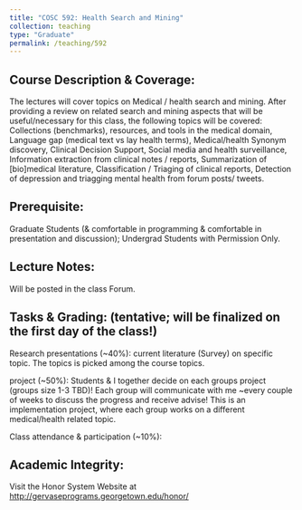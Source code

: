 ```yaml
---
title: "COSC 592: Health Search and Mining"
collection: teaching
type: "Graduate"
permalink: /teaching/592
---
```


Course Description & Coverage:
------------------------------

The lectures will cover topics on Medical / health search and mining. After providing a review on related search and mining aspects that will be useful/necessary for this class, the following topics will be covered: Collections (benchmarks), resources, and tools in the medical domain, Language gap (medical text vs lay health terms), Medical/health Synonym discovery, Clinical Decision Support, Social media and health surveillance, Information extraction from clinical notes / reports, Summarization of \[bio\]medical literature, Classification / Triaging of clinical reports, Detection of depression and triagging mental health from forum posts/ tweets.

Prerequisite:
-------------

Graduate Students (& comfortable in programming & comfortable in presentation and discussion); Undergrad Students with Permission Only.

Lecture Notes:
--------------

Will be posted in the class Forum.

Tasks & Grading: (tentative; will be finalized on the first day of the class!)
------------------------------------------------------------------------------

Research presentations (~40%): current literature (Survey) on specific topic. The topics is picked among the course topics.

project (~50%): Students & I together decide on each groups project (groups size 1-3 TBD)! Each group will communicate with me ~every couple of weeks to discuss the progress and receive advise! This is an implementation project, where each group works on a different medical/health related topic.

Class attendance & participation (~10%):

Academic Integrity:
-------------------

Visit the Honor System Website at http://gervaseprograms.georgetown.edu/honor/
